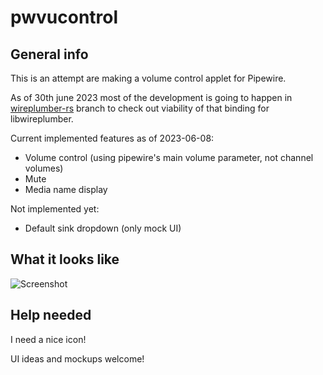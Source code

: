 # pwvucontrol

## General info

This is an attempt are making a volume control applet for Pipewire.

As of 30th june 2023 most of the development is going to happen in [wireplumber-rs](/saivert/pwvucontrol/tree/wireplumber-rs) branch to check out viability of that binding for libwireplumber.

Current implemented features as of 2023-06-08:

- Volume control (using pipewire's main volume parameter, not channel volumes)
- Mute
- Media name display

Not implemented yet:

- Default sink dropdown (only mock UI)


## What it looks like

![Screenshot](../assets/screenshot.png)

## Help needed
I need a nice icon!

UI ideas and mockups welcome!
